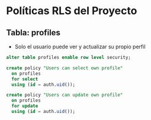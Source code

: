 # Políticas RLS del Proyecto

## Tabla: profiles
- Solo el usuario puede ver y actualizar su propio perfil

```sql
alter table profiles enable row level security;

create policy "Users can select own profile"
  on profiles
  for select
  using (id = auth.uid());

create policy "Users can update own profile"
  on profiles
  for update
  using (id = auth.uid());
